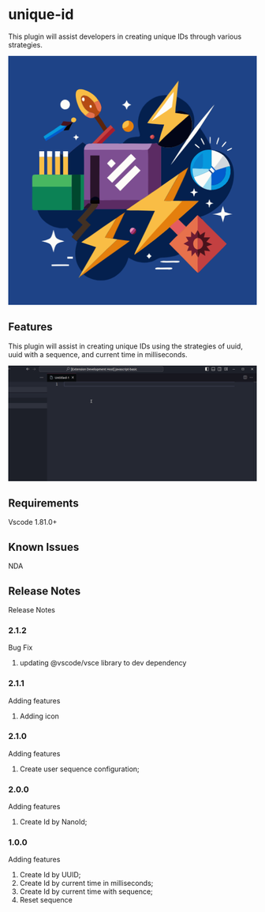 # unique-id

This plugin will assist developers in creating unique IDs through various strategies.

![](images/logo.png)

## Features

This plugin will assist in creating unique IDs using the strategies of uuid, uuid with a sequence, and current time in milliseconds.

![](images/features.gif)

## Requirements

Vscode 1.81.0+

## Known Issues

NDA

## Release Notes

Release Notes

### 2.1.2

Bug Fix

1. updating @vscode/vsce library to dev dependency  

### 2.1.1

Adding features

1. Adding icon

### 2.1.0

Adding features

1. Create user sequence configuration;

### 2.0.0

Adding features

1. Create Id by NanoId;

### 1.0.0

Adding features

1. Create Id by UUID;
2. Create Id by current time in milliseconds;
3. Create Id by current time with sequence;
4. Reset sequence
